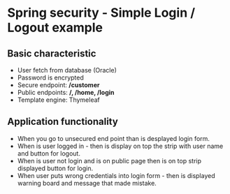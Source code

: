 # Spring security - Simple Login / Logout example

## Basic characteristic
+ User fetch from database (Oracle) 
+ Password is encrypted
+ Secure endpoint: **/customer**
+ Public endpoints: **/, /home, /login**
+ Template engine: Thymeleaf

## Application functionality
+ When you go to unsecured end point than is desplayed login form. 
+ When is user logged in - then is display on top the strip with user name and button for logout.
+ When is user not login and is on public page then is on top strip displayed button for login.
+ When user puts wrong credentials into login  form - then is displayed warning board and message that made mistake.
